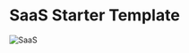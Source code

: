 # SaaS Starter Template
![SaaS](https://www.avsystem.com/media/avssite/news/01_title_SaaS-explained_WixqlhJ_1.png)
